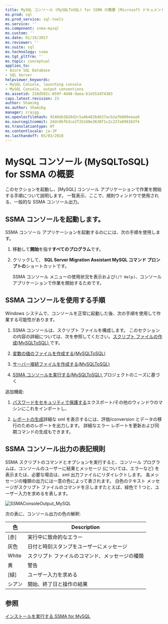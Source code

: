 ```yaml
---
title: MySQL コンソール (MySQLToSQL) for SSMA の概要 |Microsoft ドキュメント
ms.prod: sql
ms.prod_service: sql-tools
ms.service: ''
ms.component: ssma-mysql
ms.custom: ''
ms.date: 01/19/2017
ms.reviewer: ''
ms.suite: sql
ms.technology: ssma
ms.tgt_pltfrm: ''
ms.topic: conceptual
applies_to:
- Azure SQL Database
- SQL Server
helpviewer_keywords:
- MySQL Console, launching console
- MySQL Console, output conventions
ms.assetid: 218d502c-059f-4d48-9aea-61e553d74303
caps.latest.revision: 23
author: Shamikg
ms.author: Shamikg
manager: craigg
ms.openlocfilehash: 9246db3826d2c5a4b4826d637acb2afb089eeaa9
ms.sourcegitcommit: 2ddc0bfb3ce2f2b160e3638f1c2c237a898263f4
ms.translationtype: HT
ms.contentlocale: ja-JP
ms.lasthandoff: 05/03/2018
---
```

# <a name="getting-started-with-ssma-for-mysql-console-mysqltosql"></a>MySQL コンソール (MySQLToSQL) for SSMA の概要
このセクションを起動し、[MySQL] コンソール アプリケーションで作業を開始する手順について説明します。 一覧表示、ここで、規則ウィンドウで使用される、一般的な SSMA コンソール出力。  
  
## <a name="launching-ssma-console"></a>SSMA コンソールを起動します。  
SSMA コンソール アプリケーションを起動するのにには、次の手順を使用します。  
  
1.  移動して**開始**を指す**すべてのプログラム**です。  
  
2.  クリックして、 **SQL Server Migration Assistant MySQL コマンド プロンプトの**ショートカットです。  
  
    SSMA コンソール メニューの使用状況を表示および`(/? Help)`、コンソール アプリケーションで作業を開始するためです。  
  
## <a name="procedure-for-using-the-ssma-console"></a>SSMA コンソールを使用する手順  
Windows システムで、コンソールを正常に起動した後、次の手順を使用して作業する可能性があります。  
  
1.  SSMA コンソールは、スクリプト ファイルを構成します。 このセクションの内容の詳細については、次を参照してください。[スクリプト ファイルの作成&#40;MySQLToSQL&#41; ](../../ssma/mysql/creating-script-files-mysqltosql.md)です。  
  
2.  [変数の値のファイルを作成する&#40;MySQLToSQL&#41;](../../ssma/mysql/creating-variable-value-files-mysqltosql.md)  
  
3.  [サーバー接続ファイルを作成する&#40;MySQLToSQL&#41;](../../ssma/mysql/creating-the-server-connection-files-mysqltosql.md)  
  
4.  [SSMA コンソールを実行する&#40;MySQLToSQL&#41; ](../../ssma/mysql/executing-the-ssma-console-mysqltosql.md)プロジェクトのニーズに基づく  
  
追加機能:  
  
1.  [パスワードをセキュリティで保護する](http://msdn.microsoft.com/en-us/4ffbc587-ea3f-49ad-bc42-a654f672325e)エクスポート/その他のウィンドウのマシンにこれをインポートし、  
  
2.  [レポートの生成](http://msdn.microsoft.com/en-us/1c0202e8-546d-4cb3-a37f-1d2e35d53839)詳細な xml を表示するには、評価/conversion とデータの移行のためのレポートを出力します。 詳細なエラー レポートを更新および同期コマンドの生成もできます。  
  
## <a name="ssma-console-output-conventions"></a>SSMA コンソール出力の表記規則  
SSMA スクリプトのコマンドとオプションを実行すると、コンソール プログラムは、コンソールのユーザーに結果とメッセージ (については、エラーなど) を表示または、必要な場合は、xml 出力ファイルにリダイレクトします。 各メッセージの種類の出力には一意の色によって表されます。 白色のテキスト メッセージがスクリプト ファイルのコマンドを示しますたとえば、緑色で 1 つと、ユーザー入力を求めるを表します。  
  
![SSMAConsoleOutput_MySQL](../../ssma/mysql/media/ssmaconsoleoutput_mysql.jpg "SSMAConsoleOutput_MySQL")  
  
次の表に、コンソール出力の色の解釈:  
  
|色|Description|  
|---------|---------------|  
|[赤]|実行中に致命的なエラー|  
|灰色|日付と時刻スタンプをユーザーにメッセージ|  
|White|スクリプト ファイルのコマンド、メッセージの種類|  
|黄|警告|  
|[緑]|ユーザー入力を求める|  
|シアン|開始、終了日と操作の結果|  
  
## <a name="see-also"></a>参照  
[インストールを実行する SSMA for MySQL](http://msdn.microsoft.com/en-us/e89b45bd-59c1-4d23-8bd7-3dafc1947448)  
  
